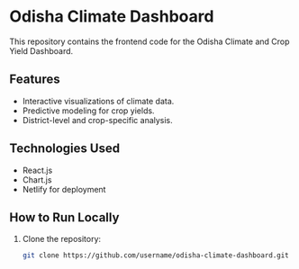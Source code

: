 # Odisha Climate Dashboard

This repository contains the frontend code for the Odisha Climate and Crop Yield Dashboard.

## Features
- Interactive visualizations of climate data.
- Predictive modeling for crop yields.
- District-level and crop-specific analysis.

## Technologies Used
- React.js
- Chart.js
- Netlify for deployment

## How to Run Locally
1. Clone the repository:
   ```bash
   git clone https://github.com/username/odisha-climate-dashboard.git
